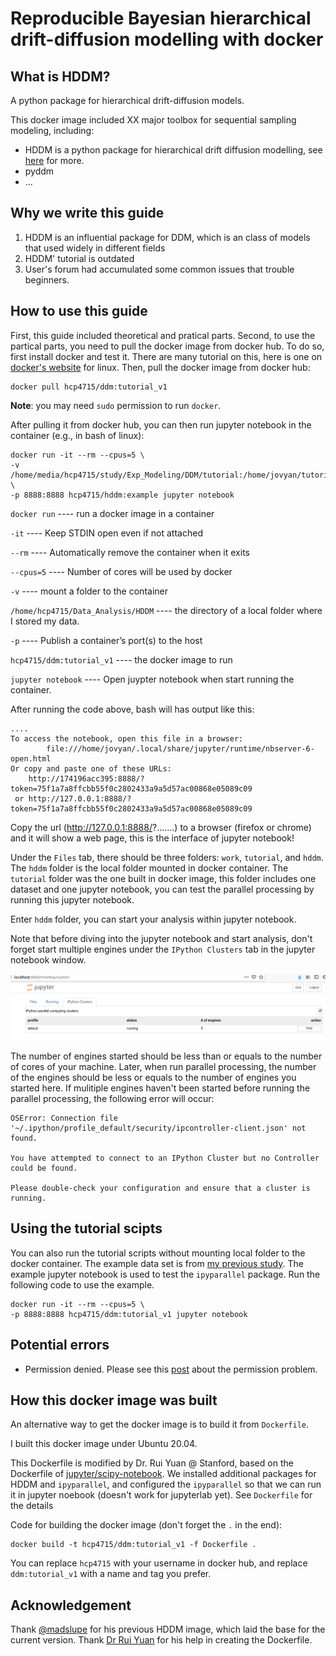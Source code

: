 # Reproducible Bayesian hierarchical drift-diffusion modelling with docker

## What is HDDM? 
A python package for hierarchical drift-diffusion models.

This docker image included XX major toolbox for sequential sampling modeling, including:
* HDDM is a python package for hierarchical drift diffusion modelling, see [here](http://ski.clps.brown.edu/hddm_docs/index.html) for more.
* pyddm
* ...

## Why we write this guide
1. HDDM is an influential package for DDM, which is an class of models that used widely in different fields
2. HDDM' tutorial is outdated 
3. User's forum had accumulated some common issues that trouble beginners.

## How to use this guide

First, this guide included theoretical and pratical parts. 
Second, to use the partical parts, you need to pull the docker image from docker hub. To do so, first install docker and test it. There are many tutorial on this, here is one on [docker's website](https://docs.docker.com/engine/install/ubuntu/) for linux. Then, pull the docker image from docker hub:

```
docker pull hcp4715/ddm:tutorial_v1
```

**Note**: you may need `sudo` permission to run `docker`.

After pulling it from docker hub, you can then run jupyter notebook in the container (e.g., in bash of linux):

```
docker run -it --rm --cpus=5 \
-v /home/media/hcp4715/study/Exp_Modeling/DDM/tutorial:/home/jovyan/tutorial \
-p 8888:8888 hcp4715/hddm:example jupyter notebook
```

`docker run` ---- run a docker image in a container

`-it` ---- Keep STDIN open even if not attached

`--rm` ---- Automatically remove the container when it exits

`--cpus=5` ---- Number of cores will be used by docker

`-v` ---- mount a folder to the container

`/home/hcp4715/Data_Analysis/HDDM` ---- the directory of a local folder where I stored my data. 

`-p` ---- Publish a container’s port(s) to the host

`hcp4715/ddm:tutorial_v1` ---- the docker image to run

`jupyter notebook` ---- Open juypter notebook when start running the container.

After running the code above, bash will has output like this:

```
....
To access the notebook, open this file in a browser:
        file:///home/jovyan/.local/share/jupyter/runtime/nbserver-6-open.html
Or copy and paste one of these URLs:
    http://174196acc395:8888/?token=75f1a7a8ffcbb55f0c2802433a9a5d57ac00868e05089c09
 or http://127.0.0.1:8888/?token=75f1a7a8ffcbb55f0c2802433a9a5d57ac00868e05089c09
```

Copy the url (http://127.0.0.1:8888/?.......) to a browser (firefox or chrome) and it will show a web page, this is the interface of jupyter notebook! 

Under the `Files` tab, there should be three folders: `work`, `tutorial`, and `hddm`. The `hddm` folder is the local folder mounted in docker container. The `tutorial` folder was the one built in docker image, this folder includes one dataset and one jupyter notebook, you can test the parallel processing by running this jupyter notebook.

Enter `hddm` folder, you can start your analysis within jupyter notebook.

Note that before diving into the jupyter notebook and start analysis, don't forget start multiple engines under the `IPython Clusters` tab in the jupyter notebook window.

![screenshot for ipython clusters](pic/icluster.png)

The number of engines started should be less than or equals to the number of cores of your machine. Later, when run parallel processing, the number of the engines should be less or equals to the number of engines you started here. If mulitiple engines haven't been started before running the parallel processing, the following error will occur:

```
OSError: Connection file '~/.ipython/profile_default/security/ipcontroller-client.json' not found.

You have attempted to connect to an IPython Cluster but no Controller could be found.

Please double-check your configuration and ensure that a cluster is running.
```

## Using the tutorial scipts
You can also run the tutorial scripts without mounting local folder to the docker container. The example data set is from [my previous study](https://collabra.org/articles/10.1525/collabra.301/). The example jupyter notebook is used to test the `ipyparallel` package. Run the following code to use the example.

```
docker run -it --rm --cpus=5 \
-p 8888:8888 hcp4715/ddm:tutorial_v1 jupyter notebook
```

## Potential errors
* Permission denied. Please see this [post](https://groups.google.com/forum/#!topic/hddm-users/Qh-aOC0N6cU) about the permission problem.

## How this docker image was built
An alternative way to get the docker image is to build it from `Dockerfile`.

I built this docker image under Ubuntu 20.04. 

This Dockerfile is modified by Dr. Rui Yuan @ Stanford, based on the Dockerfile of [jupyter/scipy-notebook](https://hub.docker.com/r/jupyter/scipy-notebook/dockerfile). We installed additional packages for HDDM and `ipyparallel`, and configured the `ipyparallel` so that we can run it in jupyter noebook (doesn't work for jupyterlab yet). See `Dockerfile` for the details

Code for building the docker image (don't forget the `.` in the end):

```
docker build -t hcp4715/ddm:tutorial_v1 -f Dockerfile .
```
You can replace `hcp4715` with your username in docker hub, and replace `ddm:tutorial_v1` with a name and tag you prefer.

## Acknowledgement
Thank [@madslupe](https://github.com/madslupe) for his previous HDDM image, which laid the base for the current version. Thank [Dr Rui Yuan](https://scholar.google.com/citations?user=h8_wSLkAAAAJ&hl=en) for his help in creating the Dockerfile.
